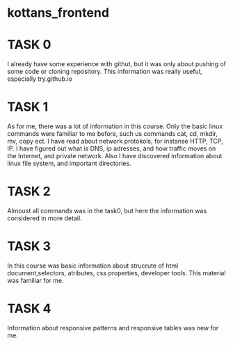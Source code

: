 # kottans_frontend
# TASK 0
I already have some experience with githut, but it was only about pushing of some code or cloning repository. This information was really useful, especially try.github.io
# TASK 1
As for me, there was a lot of information in this course. Only the basic linux commands were familiar to me before, such us commands cat, cd, mkdir, mv, copy ect. I have read about network protokols, for instanse HTTP, TCP, IP. I have figured out what is DNS, ip adresses, and how traffic moves on the Internet, and private network. Also I have discovered information about linux file system, and important directories.
# TASK 2
Almoust all commands was in the task0, but here the information was considered in more detail.
# TASK 3
In this course was basic information about strucrute of html document,selectors, atributes, css properties, developer tools. This material was familiar for me.
# TASK 4
Information about responsive patterns and responsive tables was new for me.
